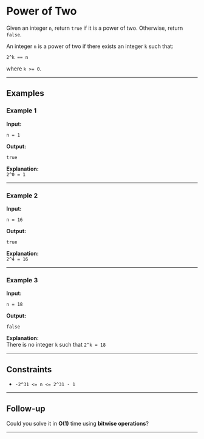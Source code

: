 
# Power of Two

Given an integer `n`, return `true` if it is a power of two. Otherwise, return `false`.

An integer `n` is a power of two if there exists an integer `k` such that:

```
2^k == n
```

where `k >= 0`.

---

## Examples

### Example 1

**Input:**
```
n = 1
```
**Output:**
```
true
```
**Explanation:**  
`2^0 = 1`

---

### Example 2

**Input:**
```
n = 16
```
**Output:**
```
true
```
**Explanation:**  
`2^4 = 16`

---

### Example 3

**Input:**
```
n = 18
```
**Output:**
```
false
```
**Explanation:**  
There is no integer `k` such that `2^k = 18`

---

## Constraints

- `-2^31 <= n <= 2^31 - 1`

---

## Follow-up

Could you solve it in **O(1)** time using **bitwise operations**?

---

